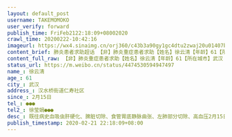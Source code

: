```yaml
---
layout: default_post
username: TAKEMOMOKO
user_verify: forward
publish_time: FriFeb2122:18:09+08002020
crawl_time: 20200222-10:42:16
imageurl: https://wx4.sinaimg.cn/orj360/c43b3a90gy1gc4dtu2zwaj20u01407bd.jpg,https://wx4.sinaimg.cn/orj360/c43b3a90gy1gc4dtuv6dfj20u00u0th7.jpg,https://wx1.sinaimg.cn/orj360/c43b3a90gy1gc4dtvdnthj20u0140447.jpg,https://wx1.sinaimg.cn/orj360/c43b3a90gy1gc4dtwa7e1j20u0140wjd.jpg
content_brief: 肺炎患者求助超话 【非】肺炎重症患者求助【姓名】徐云清【年龄】61【所在城市】武汉【所在小区、社区】汉水桥街道仁寿社区【患病时间】2月15日【联系方式】●●●【其他紧急联系人】徐莹娟●●●【病情描述】既往病史:血吸虫肝硬化、脾脏切除、食管胃底静脉曲张、左肺部分切除 ...全文
content_full_raw: 【非】肺炎重症患者求助【姓名】徐云清【年龄】61【所在城市】武汉【所在小区、社区】汉水桥街道仁寿社区【患病时间】2月15日【联系方式】●●●【其他紧急联系人】徐莹娟●●●【病情描述】既往病史:血吸虫肝硬化、脾脏切除、食管胃底静脉曲张、左肺部分切除、高血压2月15日突发咳血症状，有血块，大概十几口，量较大。当天去医院拍ct，结果为:右肺下叶支气管扩张，右肺感染，腹腔积水。15、16日连续输液治疗。因中山医院关闭改为方舱医院，无法继续就医。之后只能回家吃药休养。咨询其他医院都没有住院床位能接收。但目前病情加重，病人精神状态很差。求能尽早安排住院床位！！！🙏🙏🙏
status_url: https://m.weibo.cn/status/4474530594947497
name_: 徐云清
age_: 61
city_: 武汉
address_: 汉水桥街道仁寿社区
since_: 2月15日
tel_: ●●●
tel2_: 徐莹娟●●●
desc_: 既往病史血吸虫肝硬化、脾脏切除、食管胃底静脉曲张、左肺部分切除、高血压2月15日突发咳血症状，有血块，大概十几口，量较大。当天去医院拍ct，结果为右肺下叶支气管扩张，右肺感染，腹腔积水。15、16日连续输液治疗。因中山医院关闭改为方舱医院，无法继续就医。之后只能回家吃药休养。咨询其他医院都没有住院床位能接收。但目前病情加重，病人精神状态很差。求能尽早安排住院床位！！！🙏🙏🙏
publish_timestamp: 2020-02-21 22:18:09+08:00
---
```


